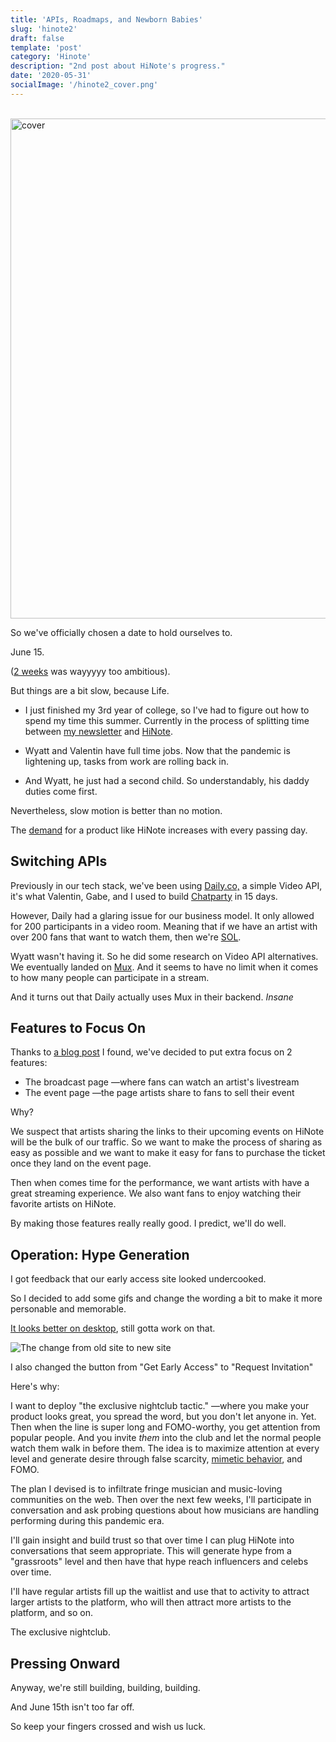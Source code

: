 ```yaml
---
title: 'APIs, Roadmaps, and Newborn Babies'
slug: 'hinote2'
draft: false
template: 'post'
category: 'Hinote'
description: "2nd post about HiNote's progress."
date: '2020-05-31'
socialImage: '/hinote2_cover.png'
---
```


<br />
<img src="/hinote2_cover.png" alt="cover" border="0" width="800">

<br />

So we've officially chosen a date to hold ourselves to.

June 15.

([2 weeks](https://antdke.co/posts/building-hinote) was wayyyyy too ambitious).

But things are a bit slow, because Life.

- I just finished my 3rd year of college, so I've had to figure out how to spend my time this summer. Currently in the process of splitting time between [my newsletter](https://theproductperson.com) and [HiNote](https://hinote.live).

- Wyatt and Valentin have full time jobs. Now that the pandemic is lightening up, tasks from work are rolling back in.

- And Wyatt, he just had a second child. So understandably, his daddy duties come first.

Nevertheless, slow motion is better than no motion.

The [demand](https://www.cnbc.com/2020/05/21/will-smith-kevin-hart-a16z-back-virtual-events-startup-run-the-world.html) for a product like HiNote increases with every passing day.

## Switching APIs

Previously in our tech stack, we've been using [Daily.co,](https://daily.co) a simple Video API, it's what Valentin, Gabe, and I used to build [Chatparty](https://chatparty.co) in 15 days.

However, Daily had a glaring issue for our business model. It only allowed for 200 participants in a video room. Meaning that if we have an artist with over 200 fans that want to watch them, then we're [SOL](https://www.urbandictionary.com/define.php?term=SOL).

Wyatt wasn't having it. So he did some research on Video API alternatives. We eventually landed on [Mux](https://mux.com/). And it seems to have no limit when it comes to how many people can participate in a stream.

And it turns out that Daily actually uses Mux in their backend. _Insane_

## Features to Focus On

Thanks to [a blog post](http://paulbuchheit.blogspot.com/2010/02/if-your-product-is-great-it-doesnt-need.html) I found, we've decided to put extra focus on 2 features:

- The broadcast page —where fans can watch an artist's livestream
- The event page —the page artists share to fans to sell their event

Why?

We suspect that artists sharing the links to their upcoming events on HiNote will be the bulk of our traffic. So we want to make the process of sharing as easy as possible and we want to make it easy for fans to purchase the ticket once they land on the event page.

Then when comes time for the performance, we want artists with have a great streaming experience. We also want fans to enjoy watching their favorite artists on HiNote.

By making those features really really good. I predict, we'll do well.

## Operation: Hype Generation

I got feedback that our early access site looked undercooked.

So I decided to add some gifs and change the wording a bit to make it more personable and memorable.

[It looks better on desktop](https://hinote.live), still gotta work on that.

![The change from old site to new site](/hinote_oldsite_newsite.png)

I also changed the button from "Get Early Access" to "Request Invitation"

Here's why:

I want to deploy "the exclusive nightclub tactic." —where you make your product looks great, you spread the word, but you don't let anyone in. Yet. Then when the line is super long and FOMO-worthy, you get attention from popular people. And you invite _them_ into the club and let the normal people watch them walk in before them. The idea is to maximize attention at every level and generate desire through false scarcity, [mimetic behavior](https://julian.digital/2020/05/28/what-shopify-and-amazon-can-learn-from-mimetic-theory/), and FOMO.

The plan I devised is to infiltrate fringe musician and music-loving communities on the web. Then over the next few weeks, I'll participate in conversation and ask probing questions about how musicians are handling performing during this pandemic era.

I'll gain insight and build trust so that over time I can plug HiNote into conversations that seem appropriate. This will generate hype from a "grassroots" level and then have that hype reach influencers and celebs over time.

I'll have regular artists fill up the waitlist and use that to activity to attract larger artists to the platform, who will then attract more artists to the platform, and so on.

The exclusive nightclub.

## Pressing Onward

Anyway, we're still building, building, building.

And June 15th isn't too far off.

So keep your fingers crossed and wish us luck.

